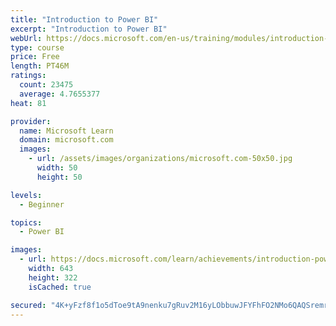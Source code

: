 ```yaml
---
title: "Introduction to Power BI"
excerpt: "Introduction to Power BI"
webUrl: https://docs.microsoft.com/en-us/training/modules/introduction-power-bi/
type: course
price: Free
length: PT46M
ratings:
  count: 23475
  average: 4.7655377
heat: 81

provider:
  name: Microsoft Learn
  domain: microsoft.com
  images:
    - url: /assets/images/organizations/microsoft.com-50x50.jpg
      width: 50
      height: 50

levels:
  - Beginner

topics:
  - Power BI

images:
  - url: https://docs.microsoft.com/learn/achievements/introduction-power-bi-social.png
    width: 643
    height: 322
    isCached: true

secured: "4K+yFzf8f1o5dToe9tA9nenku7gRuv2M16yLObbuwJFYFhFO2NMo6QAQSremrF1KLRJC1fc+84xsOSy3bbpNwcHTR4TSpPBxFZOhQHF45gagFuhc+CiNF/nHHxnodCPb/PO7H3uCCdUTPFOz7D2pg/LZPhAXKZDhdw3M0qZL/k4jrubG+YxQxfv4XIAXoXHpTG4W2aLeFj16bJu2PhfynBwUylroBa92QouR4c3KBPntZ1TQ7Ka0gx8qkHoB8yEV+DFAc86vdRBtsO9kYXXDyWT4iKiEVPI2YioXzPv27aeETtz0A7rKUZGx79fDcXp7L7T7xb/qA10DaNVHmPysNLqbF4dDfLnR/bnuRcojzdwNVdPz0o9qSuAhh0KTnkcKreaf7V17zTZ5Df8e7GgnuA+ffDcsr3th1yTsGSVsTU9hkCWSpn79kfz5j4sMZJEC;u/swlCXqtCKzwvjD7d4aQw=="
---
```



